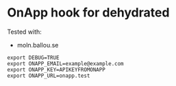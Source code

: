 # OnApp hook for dehydrated

Tested with:
* moln.ballou.se

```
export DEBUG=TRUE
export ONAPP_EMAIL=example@example.com
export ONAPP_KEY=APIKEYFROMONAPP
export ONAPP_URL=onapp.test
````